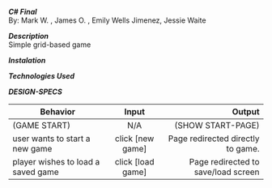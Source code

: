 ***_C# Final_***  
By: Mark W. , James O. , Emily Wells Jimenez, Jessie Waite

***_Description_***  
Simple grid-based game

***_Instalation_***

***_Technologies Used_***

***_DESIGN-SPECS_***  

|Behavior|Input|Output|
|---|:---:|---:|  
|(GAME START)|N/A|(SHOW START-PAGE)|
|user wants to start a new game|click [new game]|Page redirected directly to game.|
|player wishes to load a saved game|click [load game]|Page redirected to save/load screen|
